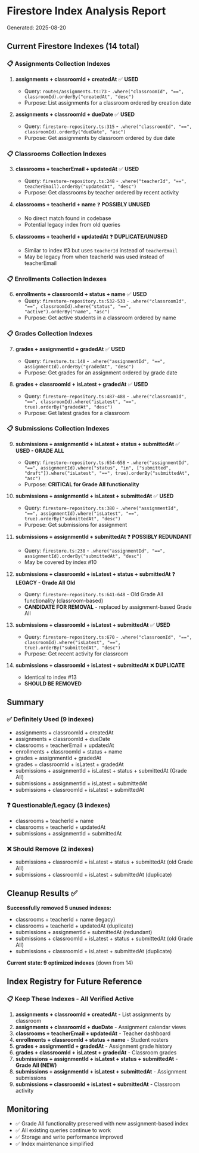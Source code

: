 # Firestore Index Analysis Report

Generated: 2025-08-20

## Current Firestore Indexes (14 total)

### 📋 Assignments Collection Indexes

1. **assignments + classroomId + createdAt** ✅ **USED**
   - Query: `routes/assignments.ts:73` - `.where("classroomId", "==", classroomId).orderBy("createdAt", "desc")`
   - Purpose: List assignments for a classroom ordered by creation date

2. **assignments + classroomId + dueDate** ✅ **USED**
   - Query: `firestore-repository.ts:315` - `.where("classroomId", "==", classroomId).orderBy("dueDate", "asc")`
   - Purpose: Get assignments by classroom ordered by due date

### 📋 Classrooms Collection Indexes

3. **classrooms + teacherEmail + updatedAt** ✅ **USED**
   - Query: `firestore-repository.ts:248` - `.where("teacherId", "==", teacherEmail).orderBy("updatedAt", "desc")`
   - Purpose: Get classrooms by teacher ordered by recent activity

4. **classrooms + teacherId + name** ❓ **POSSIBLY UNUSED**
   - No direct match found in codebase
   - Potential legacy index from old queries

5. **classrooms + teacherId + updatedAt** ❓ **DUPLICATE/UNUSED**
   - Similar to index #3 but uses `teacherId` instead of `teacherEmail`
   - May be legacy from when teacherId was used instead of teacherEmail

### 📋 Enrollments Collection Indexes

6. **enrollments + classroomId + status + name** ✅ **USED**
   - Query: `firestore-repository.ts:532-533` - `.where("classroomId", "==", classroomId).where("status", "==", "active").orderBy("name", "asc")`
   - Purpose: Get active students in a classroom ordered by name

### 📋 Grades Collection Indexes

7. **grades + assignmentId + gradedAt** ✅ **USED**
   - Query: `firestore.ts:140` - `.where("assignmentId", "==", assignmentId).orderBy("gradedAt", "desc")`
   - Purpose: Get grades for an assignment ordered by grade date

8. **grades + classroomId + isLatest + gradedAt** ✅ **USED**
   - Query: `firestore-repository.ts:487-488` - `.where("classroomId", "==", classroomId).where("isLatest", "==", true).orderBy("gradedAt", "desc")`
   - Purpose: Get latest grades for a classroom

### 📋 Submissions Collection Indexes

9. **submissions + assignmentId + isLatest + status + submittedAt** ✅ **USED - GRADE ALL**
   - Query: `firestore-repository.ts:654-658` - `.where("assignmentId", "==", assignmentId).where("status", "in", ["submitted", "draft"]).where("isLatest", "==", true).orderBy("submittedAt", "asc")`
   - Purpose: **CRITICAL for Grade All functionality**

10. **submissions + assignmentId + isLatest + submittedAt** ✅ **USED**
    - Query: `firestore-repository.ts:380` - `.where("assignmentId", "==", assignmentId).where("isLatest", "==", true).orderBy("submittedAt", "desc")`
    - Purpose: Get submissions for assignment

11. **submissions + assignmentId + submittedAt** ❓ **POSSIBLY REDUNDANT**
    - Query: `firestore.ts:238` - `.where("assignmentId", "==", assignmentId).orderBy("submittedAt", "desc")`
    - May be covered by index #10

12. **submissions + classroomId + isLatest + status + submittedAt** ❓ **LEGACY - Grade All Old**
    - Query: `firestore-repository.ts:641-648` - Old Grade All functionality (classroom-based)
    - **CANDIDATE FOR REMOVAL** - replaced by assignment-based Grade All

13. **submissions + classroomId + isLatest + submittedAt** ✅ **USED**
    - Query: `firestore-repository.ts:670` - `.where("classroomId", "==", classroomId).where("isLatest", "==", true).orderBy("submittedAt", "desc")`
    - Purpose: Get recent activity for classroom

14. **submissions + classroomId + isLatest + submittedAt** ❌ **DUPLICATE**
    - Identical to index #13
    - **SHOULD BE REMOVED**

## Summary

### ✅ Definitely Used (9 indexes)
- assignments + classroomId + createdAt
- assignments + classroomId + dueDate  
- classrooms + teacherEmail + updatedAt
- enrollments + classroomId + status + name
- grades + assignmentId + gradedAt
- grades + classroomId + isLatest + gradedAt
- submissions + assignmentId + isLatest + status + submittedAt (Grade All)
- submissions + assignmentId + isLatest + submittedAt
- submissions + classroomId + isLatest + submittedAt

### ❓ Questionable/Legacy (3 indexes)
- classrooms + teacherId + name
- classrooms + teacherId + updatedAt
- submissions + assignmentId + submittedAt

### ❌ Should Remove (2 indexes)
- submissions + classroomId + isLatest + status + submittedAt (old Grade All)
- submissions + classroomId + isLatest + submittedAt (duplicate)

## Cleanup Results ✅

**Successfully removed 5 unused indexes:**
- classrooms + teacherId + name (legacy)
- classrooms + teacherId + updatedAt (duplicate) 
- submissions + assignmentId + submittedAt (redundant)
- submissions + classroomId + isLatest + status + submittedAt (old Grade All)
- submissions + classroomId + isLatest + submittedAt (duplicate)

**Current state: 9 optimized indexes** (down from 14)

## Index Registry for Future Reference

### 📋 Keep These Indexes - All Verified Active

1. **assignments + classroomId + createdAt** - List assignments by classroom
2. **assignments + classroomId + dueDate** - Assignment calendar views  
3. **classrooms + teacherEmail + updatedAt** - Teacher dashboard
4. **enrollments + classroomId + status + name** - Student rosters
5. **grades + assignmentId + gradedAt** - Assignment grade history
6. **grades + classroomId + isLatest + gradedAt** - Classroom grades
7. **submissions + assignmentId + isLatest + status + submittedAt** - **Grade All (NEW)**
8. **submissions + assignmentId + isLatest + submittedAt** - Assignment submissions
9. **submissions + classroomId + isLatest + submittedAt** - Classroom activity

## Monitoring

- ✅ Grade All functionality preserved with new assignment-based index
- ✅ All existing queries continue to work  
- ✅ Storage and write performance improved
- ✅ Index maintenance simplified